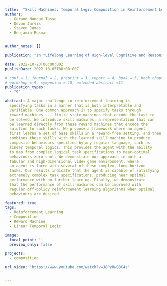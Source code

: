 ```yaml
---
title:  "Skill Machines: Temporal Logic Composition in Reinforcement Learning"
authors:
  - Geraud Nangue Tasse
  - Devon Jarvis
  - Steven James
  - Benjamin Rosman


author_notes: []

publication: "In *Lifelong Learning of High-level Cognitive and Reasoning Skills Workshop @ IROS 2022*"

date: 2022-10-23T00:00:00Z
publishDate: 2022-10-05T00:00:00Z

# conf = 1, journal = 2, preprint = 3, report = 4, book = 5, book chapter = 6, thesis = 7, patent = 9
# workshop = 9, symposium = 10, extended abstract =11
publication_types:
  - "9"

abstract: A major challenge in reinforcement learning is
  specifying tasks in a manner that is both interpretable and
  verifiable. One common approach is to specify tasks through
  reward machines --- finite state machines that encode the task to
  be solved. We introduce skill machines, a representation that can
  be learned directly from these reward machines that encode the
  solution to such tasks. We propose a framework where an agent
  first learns a set of base skills in a reward-free setting, and then
  combines these skills with the learned skill machine to produce
  composite behaviours specified by any regular language, such as
  linear temporal logics. This provides the agent with the ability
  to map from complex logical task specifications to near-optimal
  behaviours zero-shot. We demonstrate our approach in both a
  tabular and high-dimensional video game environment, where
  an agent is faced with several of these complex, long-horizon
  tasks. Our results indicate that the agent is capable of satisfying
  extremely complex task specifications, producing near optimal
  performance with no further learning. Finally, we demonstrate
  that the performance of skill machines can be improved with
  regular off-policy reinforcement learning algorithms when optimal
  behaviours are desired.

featured: true
tags:
  - Reinforcement Learning
  - Composition
  - Reward Machine
  - Linear Temporal Logic

image:
  focal_point: ''
  preview_only: false

projects:
  - composition

url_video: "https://www.youtube.com/watch?v=J8PyRw83C4s"


---
```


